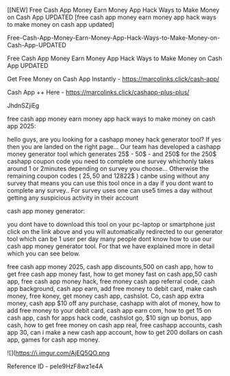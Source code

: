 [[NEW] Free Cash App Money Earn Money App Hack Ways to Make Money on Cash App UPDATED [free cash app money earn money app hack ways to make money on cash app updated]

Free-Cash-App-Money-Earn-Money-App-Hack-Ways-to-Make-Money-on-Cash-App-UPDATED

Free Cash App Money Earn Money App Hack Ways to Make Money on Cash App UPDATED

Get Free Money on Cash App Instantly -  https://marcolinks.click/cash-app/

Cash App ++ Here - https://marcolinks.click/cashapp-plus-plus/

JhdnSZjiEg

free cash app money earn money app hack ways to make money on cash app 2025:

hello guys, are you looking for a cashapp money hack generator tool? If yes then you are landed on the right page... Our team has developed a cashapp money generator tool which generates 25$ - 50$ - and 250$ for the 250$ cashapp coupon code you need to complete one survey whichonly takes around 1 or 2minutes depending on survey you choose... Otherwise the remaining coupon codes ( 25$, 50$ and 12822$ ) canbe using without any survey that means you can use this tool once in a day if you dont want to complete any survey.. For survey uses one can use5 times a day without getting any suspicious activity in their account

cash app money generator:

you dont have to download this tool on your pc-laptop or smartphone just click on the link above and you will automatically redirected to our generator tool which can be 1 user per day many people dont know how to use our cash app money generator tool. For that we have explained more in detail which you can see below.

free cash app money 2025, cash app discounts,500 on cash app, how to get free cash app money fast, how to get money fast on cash app,50 cash app, free cash app money hack, free money cash app referral code, cash app background, cash app earn, add free money to debit card, make cash money, free koney, get money cash app, cashslot. Co, cash app extra money, cash app $10 off any purchase, cashapp with alot of money, how to add free money to your debit card, cash app earn com, how to get 15 on cash app, cash for apps hack code, cashslot go, $10 sign up bonus, app cash, how to get free money on cash app real, free cashapp accounts, cash app 30, can i make a new cash app account, how to get 200 dollars on cash app, games for cash app money.

![](https://i.imgur.com/AjEQ5QO.png

Reference ID - peIe9HzF8wz1e4A